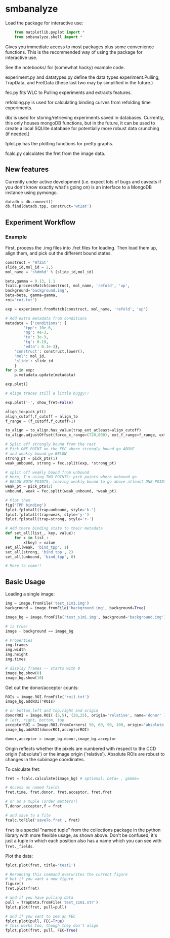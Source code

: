 # smbanalyze

Load the package for interactive use:
```python
    from matplotlib.pyplot import *
    from smbanalyze.shell import *
```
Gives you immediate access to most packages plus some convenience functions. This is the recommended way of using the package for interactive use.

See the notebooks/ for (somewhat hacky) example code.

experiment.py and datatypes.py define the data types experiment.Pulling, TrapData, and FretData (these last two may by simplified in the future.)

fec.py fits WLC to Pulling experiments and extracts features.

refolding.py is used for calculating binding curves from refolding time experiments.

db/ is used for storing/retrieving experiments saved in databases. Currently, this only houses mongoDB functions, but in the future, it can be used to create a local SQLlite database for potentially more robust data crunching (if needed.)

fplot.py has the plotting functions for pretty graphs.

fcalc.py calculates the fret from the image data.

## New features

Currently under active development (i.e. expect lots of bugs and caveats if you don't know exactly what's going on) is an interface to a MongoDB instance using pymongo.
```python
datadb = db.connect()
db.find(datadb.tpp, construct='wt2at')
```
## Experiment Workflow

### Example

First, process the .img files into .fret files for loading. Then load them up, align them, and pick out the different bound states.
```python
construct = 'WT2at'
slide_id,mol_id = 2,5
mol_name = 's%dm%d' % (slide_id,mol_id)

beta,gamma = 0.13, 1.1
fcalc.processMatch(construct, mol_name, 'refold', 'up', 
background='background.img', 
beta=beta, gamma=gamma,
roi='roi.txt')

exp = experiment.fromMatch(construct, mol_name, 'refold', 'up')

# Add extra metadata from conditions
metadata = {'conditions': {
        'tpp': 10e-6,
        'mg': 4e-3,
        'tx': 3e-3,
        'tq': 0.19,
        'edta': 0.1e-3},
    'construct': construct.lower(),
    'mol': mol_id,
    'slide': slide_id
    }
for p in exp:
    p.metadata.update(metadata)

exp.plot()

# Align traces still a little buggy!!

exp.plot('-', show_fret=False)

align_to=pick_pt()
align_cutoff,f_cutoff = align_to
f_range = (f_cutoff,f_cutoff+1)

to_align = to_align.has_value(trap_ext_atleast=align_cutoff)
to_align.adjustOffset(force_x_range=(720,800), ext_f_range=f_range, ext_x_range=align_cutoff)

# Split off strongly bound from the rest
# Pick ONE POINT on the FEC where strongly bound go ABOVE
# and weakly bound go BELOW
strong_pt = pick_pts(1)
weak_unbound, strong = fec.split(exp, *strong_pt)

# split off weakly bound from unbound
# Here, I'm using TWO POINTS: pick points where unbound go
# BELOW BOTH POINTS, leaving weakly bound to go above atleast ONE POINT
weak_pt = pick_pts(2)
unbound, weak = fec.split(weak_unbound, *weak_pt)

# Plot them
fig('TPP binding')
fplot.fplotall(trap=unbound, style='k-')
fplot.fplotall(trap=weak, style='y-')
fplot.fplotall(trap=strong, style='r-')

# Add there binding state to their metadata
def set_all(list_, key, value):
    for x in list_:
        x[key] = value
set_all(weak, 'bind_tpp', 1)
set_all(strong, 'bind_tpp', 2)
set_all(unbound, 'bind_tpp', 0)

# More to come!!
```

## Basic Usage

Loading a single image:

```python
img = image.fromFile('test_s1m1.img')
background = image.fromFile('background.img', background=True)

image_bg = image.fromFile('test_s1m1.img', background='background.img')

# is true!
image - background == image_bg

# Properties
img.frames
img.width
img.height
img.times

# display frames -- starts with 0
image_bg.show(0)
image_bg.show(10)
```

Get out the donor/acceptor counts:

```python
ROIs = image.ROI.fromFile('roi1.txt')
image_bg.addROI(*ROIs)

# or bottom,left and top,right and origin
donorROI = Image.ROI( (5,5), (20,25), origin='relative', name='donor' )
# left, right, bottom, top
acceptorROI = Image.ROI.fromCorners( 50, 60, 90, 100, origin='absolute', name='acceptor' )
image_bg.addROI(donorROI,acceptorROI)

donor,acceptor = image_bg.donor,image_bg.acceptor
```

Origin reflects whether the pixels are numbered with respect to the CCD origin ('absolute') or the image origin ('relative'). Absolute ROIs are robust to changes in the subimage coordinates.

To calculate fret:

```python
fret = fcalc.calculate(image_bg) # optional: beta= , gamma=

# Access as named fields
fret.time, fret.donor, fret.acceptor, fret.fret

# or as a tuple (order matters!)
T,donor,acceptor,f = fret

# and save to a file
fcalc.toFile('saveTo.fret', fret)
```

`fret` is a special "named tuple" from the collections package in the python library with more flexible usage, as shown above. Don't be confused; it's just a tuple in which each position also has a name which you can see with `fret._fields`.

Plot the data:

```python
fplot.plot(fret, title='test1')

# Rerunning this command overwrites the current figure
# but if you want a new figure
figure()
fret.plot(fret)

# and if you have pulling data
pull = TrapData.fromFile('test_s1m1.str')
fplot.plot(fret, pull=pull)

# and if you want to see an FEC
fplot.plot(pull, FEC=True)
# this works too, though they don't align
fplot.plot(fret, pull, FEC=True)
```
